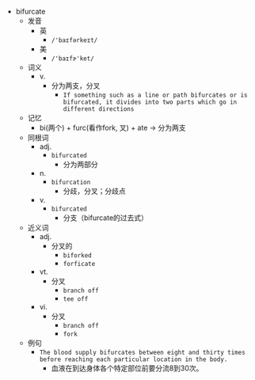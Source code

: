 - bifurcate
  - 发音
    - 英
      - `/'baɪfərkeɪt/`
    - 美
      - `/'baɪfɚ'ket/`
  - 词义
    - v.
      - 分为两支，分叉
        - `If something such as a line or path bifurcates or is bifurcated, it divides into two parts which go in different directions`
  - 记忆
    - bi(两个) + furc(看作fork, 叉) + ate → 分为两支
  - 同根词
    - adj.
      - `bifurcated`
        - 分为两部分
    - n.
      - `bifurcation`
        - 分歧，分叉；分歧点
    - v.
      - `bifurcated`
        - 分支（bifurcate的过去式）
  - 近义词
    - adj.
      - 分叉的
        - `biforked`
        - `forficate`
    - vt.
      - 分叉
        - `branch off`
        - `tee off`
    - vi.
      - 分叉
        - `branch off`
        - `fork`
  - 例句
    - `The blood supply bifurcates between eight and thirty times before reaching each particular location in the body.`
      - 血液在到达身体各个特定部位前要分流8到30次。

